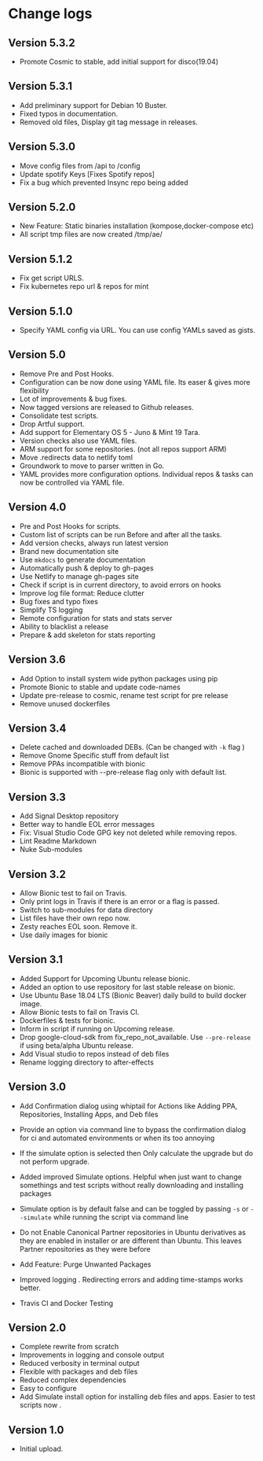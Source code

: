 # Change logs

## Version 5.3.2

- Promote Cosmic to stable, add initial support for disco(19.04)

## Version 5.3.1

- Add preliminary support for Debian 10 Buster.
- Fixed typos in documentation.
- Removed old files, Display git tag message in releases.

## Version 5.3.0

- Move config files from /api to /config
- Update spotify Keys [Fixes Spotify repos]
- Fix a bug which prevented Insync repo being added

## Version 5.2.0

- New Feature: Static binaries installation (kompose,docker-compose etc)
- All script tmp files are now created /tmp/ae/

## Version 5.1.2

- Fix get script URLS.
- Fix kubernetes repo url & repos for mint

## Version 5.1.0

- Specify YAML config via URL. You can use config YAMLs saved as gists.

## Version 5.0

- Remove Pre and Post Hooks.
- Configuration can be now done using YAML file. Its easer & gives more flexibility
- Lot of improvements & bug fixes.
- Now tagged versions are released to Github releases.
- Consolidate test scripts.
- Drop Artful support.
- Add support for Elementary OS 5 - Juno & Mint 19 Tara.
- Version checks also use YAML files.
- ARM support for some repositories. (not all repos support ARM)
- Move .redirects data to netlify toml
- Groundwork to move to parser written in Go.
- YAML provides more configuration options. Individual repos & tasks can now be controlled via YAML file.

## Version 4.0

- Pre and Post Hooks for scripts.
- Custom list of scripts can be run Before and after all the tasks.
- Add version checks, always run latest version
- Brand new documentation site
- Use `mkdocs` to generate documentation
- Automatically push & deploy to gh-pages
- Use Netlify to manage gh-pages site
- Check if script is in current directory, to avoid errors on hooks
- Improve log file format: Reduce clutter
- Bug fixes and typo fixes
- Simplify TS logging
- Remote configuration for stats and stats server
- Ability to blacklist a release
- Prepare & add skeleton for stats reporting

## Version 3.6

- Add Option to install system wide python packages using pip
- Promote Bionic to stable and update code-names
- Update pre-release to cosmic, rename test script for pre release
- Remove unused dockerfiles

## Version 3.4

- Delete cached and downloaded DEBs. (Can be changed with `-k` flag )
- Remove Gnome Specific stuff from default list
- Remove PPAs incompatible with bionic
- Bionic is supported with --pre-release flag only with default list.

## Version 3.3

- Add Signal Desktop repository
- Better way to handle EOL error messages
- Fix: Visual Studio Code GPG key not deleted while removing repos.
- Lint Readme Markdown
- Nuke Sub-modules

## Version 3.2

- Allow Bionic test to fail on Travis.
- Only print logs in Travis if there is an error or a flag is passed.
- Switch to sub-modules for data directory
- List files have their own repo now.
- Zesty reaches EOL soon. Remove it.
- Use daily images for bionic

## Version 3.1

- Added Support for Upcoming Ubuntu release bionic.
- Added an option to use repository for last stable release on bionic.
- Use Ubuntu Base 18.04 LTS (Bionic Beaver) daily build to build docker image.
- Allow Bionic tests to fail on Travis CI.
- Dockerfiles & tests for bionic.
- Inform in script if running on Upcoming release.
- Drop google-cloud-sdk from fix_repo_not_available. Use `--pre-release` if using beta/alpha Ubuntu release.
- Add Visual studio to repos instead of deb files
- Rename logging directory to after-effects

## Version 3.0

- Add Confirmation dialog using whiptail for Actions like Adding PPA, Repositories, Installing Apps, and Deb files

- Provide an option via command line to bypass the confirmation dialog for ci and automated environments or when its too annoying
- If the simulate option is selected then Only calculate the upgrade but do not perform upgrade.
- Added improved Simulate options. Helpful when just want to change somethings and test scripts without really downloading and installing packages
- Simulate option is by default false and can be toggled by passing `-s` or `--simulate` while running the script via command line
- Do not Enable Canonical Partner repositories in Ubuntu derivatives as they are enabled in installer or are different than Ubuntu. This leaves Partner repositories as they were before
- Add Feature: Purge Unwanted Packages
- Improved logging . Redirecting errors and adding time-stamps works better.
- Travis CI and Docker Testing

## Version 2.0

- Complete rewrite from scratch
- Improvements in logging and console output
- Reduced verbosity in terminal output
- Flexible with packages and deb files
- Reduced complex dependencies
- Easy to configure
- Add Simulate install option for installing deb files and apps. Easier to test scripts now .

## Version 1.0

- Initial upload.
